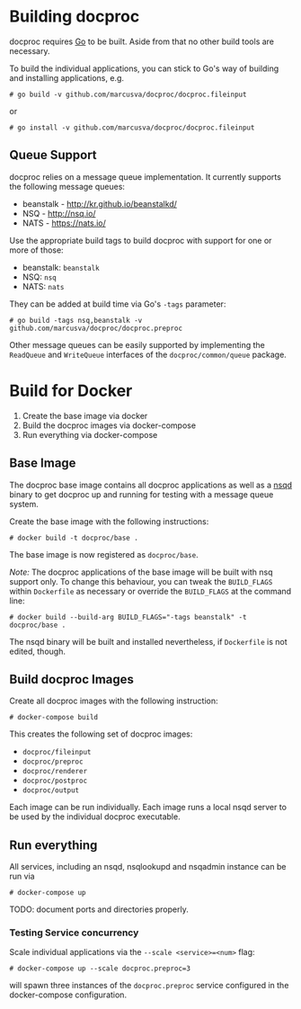 # Building docproc

docproc requires [Go](http://golang.org) to be built. Aside from that no other
build tools are necessary.

To build the individual applications, you can stick to Go's way of building and
installing applications, e.g.

    # go build -v github.com/marcusva/docproc/docproc.fileinput

or

    # go install -v github.com/marcusva/docproc/docproc.fileinput


## Queue Support

docproc relies on a message queue implementation. It currently supports the
following message queues:

* beanstalk - http://kr.github.io/beanstalkd/
* NSQ - http://nsq.io/
* NATS - https://nats.io/

Use the appropriate build tags to build docproc with support for one or more
of those:

* beanstalk: `beanstalk`
* NSQ: `nsq`
* NATS: `nats`

They can be added at build time via Go's `-tags` parameter:

    # go build -tags nsq,beanstalk -v github.com/marcusva/docproc/docproc.preproc

Other message queues can be easily supported by implementing the `ReadQueue`
and `WriteQueue` interfaces of the `docproc/common/queue` package.

# Build for Docker

1. Create the base image via docker
2. Build the docproc images via docker-compose
3. Run everything via docker-compose

## Base Image

The docproc base image contains all docproc applications as well as a
[nsqd](http://nsq.io) binary to get docproc up and running for testing with a
message queue system.

Create the base image with the following instructions:

    # docker build -t docproc/base .

The base image is now registered as `docproc/base`.

_Note:_ The docproc applications of the base image will be built with nsq
support only. To change this behaviour, you can tweak the `BUILD_FLAGS` within
`Dockerfile` as necessary or override the `BUILD_FLAGS` at the command line:

    # docker build --build-arg BUILD_FLAGS="-tags beanstalk" -t docproc/base .

The nsqd binary will be built and installed nevertheless, if `Dockerfile` is
not edited, though.

## Build docproc Images

Create all docproc images with the following instruction:

    # docker-compose build

This creates the following set of docproc images:

* `docproc/fileinput`
* `docproc/preproc`
* `docproc/renderer`
* `docproc/postproc`
* `docproc/output`

Each image can be run individually. Each image runs a local nsqd server to be
used by the individual docproc executable.

## Run everything

All services, including an nsqd, nsqlookupd and nsqadmin instance can be run via

    # docker-compose up

TODO: document ports and directories properly.

### Testing Service concurrency

Scale individual applications via the `--scale <service>=<num>` flag:

    # docker-compose up --scale docproc.preproc=3

will spawn three instances of the `docproc.preproc` service configured in the
docker-compose configuration.